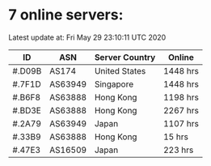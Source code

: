 # 7 online servers:

Latest update at: Fri May 29 23:10:11 UTC 2020

| ID | ASN | Server Country | Online |
| -- | --- | -------------- | ------ |
| #.D09B | AS174 | United States | 1448 hrs |
| #.7F1D | AS63949 | Singapore | 1448 hrs |
| #.B6F8 | AS63888 | Hong Kong | 1198 hrs |
| #.BD3E | AS63888 | Hong Kong | 2267 hrs |
| #.2A79 | AS63949 | Japan | 1107 hrs |
| #.33B9 | AS63888 | Hong Kong | 15 hrs |
| #.47E3 | AS16509 | Japan | 223 hrs |

